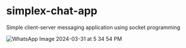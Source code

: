 # simplex-chat-app
Simple client-server messaging application using socket programming

![WhatsApp Image 2024-03-31 at 5 34 54 PM](https://github.com/adwayithks/simplex-chat-app/assets/132866560/df29bf3e-b588-4e67-a6f8-fc77d1091445)


